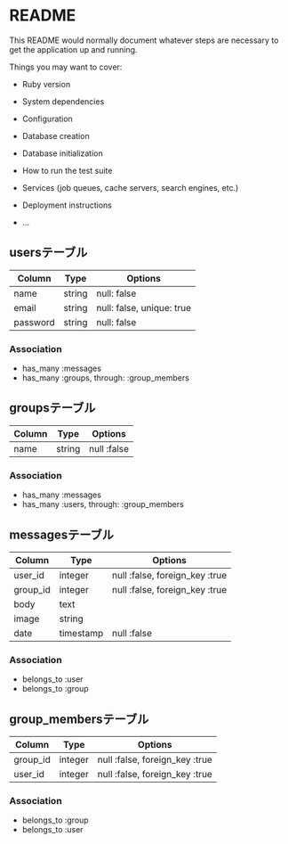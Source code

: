 # README

This README would normally document whatever steps are necessary to get the
application up and running.

Things you may want to cover:

* Ruby version

* System dependencies

* Configuration

* Database creation

* Database initialization

* How to run the test suite

* Services (job queues, cache servers, search engines, etc.)

* Deployment instructions

* ...

## usersテーブル

|Column|Type|Options|
|------|----|-------|
|name|string|null: false|
|email|string|null: false, unique: true|
|password|string|null: false|

### Association

- has_many :messages
- has_many :groups, through: :group_members

## groupsテーブル

|Column|Type|Options|
|------|----|-------|
|name|string|null :false|

### Association

- has_many :messages
- has_many :users, through: :group_members

## messagesテーブル

|Column|Type|Options|
|------|----|-------|
|user_id|integer|null :false, foreign_key :true|
|group_id|integer|null :false, foreign_key :true|
|body|text|
|image|string|
|date|timestamp|null :false|

### Association

- belongs_to :user
- belongs_to :group

## group_membersテーブル

|Column|Type|Options|
|------|----|-------|
|group_id|integer|null :false, foreign_key :true|
|user_id|integer|null :false, foreign_key :true|

### Association
- belongs_to :group
- belongs_to :user

